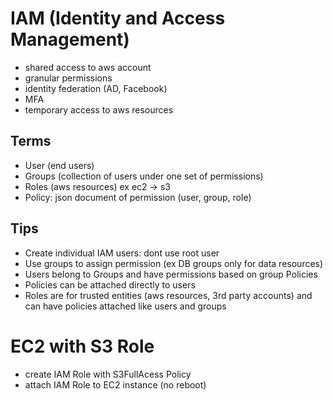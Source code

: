 # IAM (Identity and Access Management)
- shared access to aws account
- granular permissions
- identity federation (AD, Facebook)
- MFA
- temporary access to aws resources

## Terms
- User (end users)
- Groups (collection of users under one set of permissions)
- Roles (aws resources) ex ec2 -> s3 
- Policy: json document of permission (user, group, role)

## Tips
- Create individual IAM users: dont use root user 
- Use groups to assign permission (ex DB groups only for data resources)
- Users belong to Groups and have permissions based on group Policies
- Policies can be attached directly to users 
- Roles are for trusted entities (aws resources, 3rd party accounts) and can have policies attached like users and groups 

# EC2 with S3 Role
- create IAM Role with S3FullAcess Policy
- attach IAM Role to EC2 instance (no reboot)